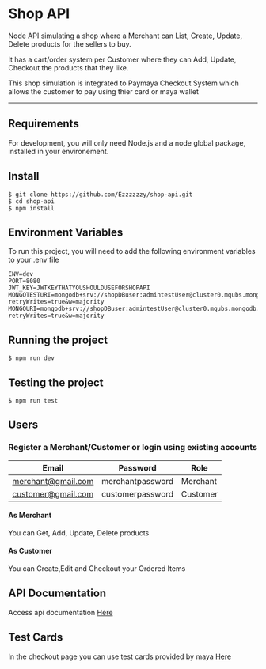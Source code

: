 # Shop API

Node API simulating a shop where a Merchant can List, Create, Update, Delete products for the sellers to buy.

It has a cart/order system per Customer where they can Add, Update, Checkout the products that they like.

This shop simulation is integrated to Paymaya Checkout System which allows the customer to pay using thier card or maya wallet

---
## Requirements

For development, you will only need Node.js and a node global package, installed in your environement.

## Install

    $ git clone https://github.com/Ezzzzzzy/shop-api.git
    $ cd shop-api
    $ npm install

## Environment Variables

To run this project, you will need to add the following environment variables to your .env file

```
ENV=dev
PORT=8080
JWT_KEY=JWTKEYTHATYOUSHOULDUSEFORSHOPAPI
MONGOTESTURI=mongodb+srv://shopDBuser:admintestUser@cluster0.mqubs.mongodb.net/salesDB?retryWrites=true&w=majority
MONGOURI=mongodb+srv://shopDBuser:admintestUser@cluster0.mqubs.mongodb.net/salesDB?retryWrites=true&w=majority
```

## Running the project

    $ npm run dev

## Testing the project

    $ npm run test

## Users

### Register a Merchant/Customer or login using existing accounts

| Email              | Password         | Role     |
|--------------------|------------------|----------|
| merchant@gmail.com | merchantpassword | Merchant |
| customer@gmail.com | customerpassword | Customer |

#### As Merchant
You can Get, Add, Update, Delete products

#### As Customer
You can Create,Edit and Checkout your Ordered Items

## API Documentation
Access api documentation [Here](https://documenter.getpostman.com/view/2319149/Uz5CLdQ7)

## Test Cards
In the checkout page you can use test cards provided by maya [Here](https://developers.maya.ph/reference/sandbox-credentials-and-cards#sandbox-cards)
